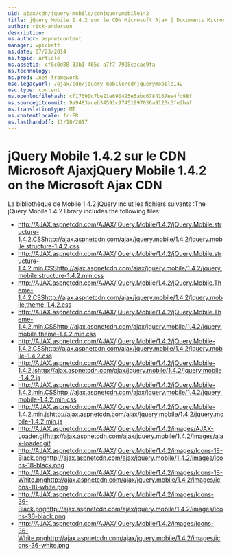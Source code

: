 ```yaml
---
uid: ajax/cdn/jquery-mobile/cdnjquerymobile142
title: jQuery Mobile 1.4.2 sur le CDN Microsoft Ajax | Documents Microsoft
author: rick-anderson
description: 
ms.author: aspnetcontent
manager: wpickett
ms.date: 07/23/2014
ms.topic: article
ms.assetid: cf0c0d88-33b1-465c-a7f7-7928cacac9fa
ms.technology: 
ms.prod: .net-framework
msc.legacyurl: /ajax/cdn/jquery-mobile/cdnjquerymobile142
msc.type: content
ms.openlocfilehash: cf17690c7be21e690425e5abc6784167ee4fd98f
ms.sourcegitcommit: 9a9483aceb34591c97451997036a9120c3fe2baf
ms.translationtype: MT
ms.contentlocale: fr-FR
ms.lasthandoff: 11/10/2017
---
```

<a name="jquery-mobile-142-on-the-microsoft-ajax-cdn"></a><span data-ttu-id="9c253-102">jQuery Mobile 1.4.2 sur le CDN Microsoft Ajax</span><span class="sxs-lookup"><span data-stu-id="9c253-102">jQuery Mobile 1.4.2 on the Microsoft Ajax CDN</span></span>
====================
<span data-ttu-id="9c253-103">La bibliothèque de Mobile 1.4.2 jQuery inclut les fichiers suivants :</span><span class="sxs-lookup"><span data-stu-id="9c253-103">The jQuery Mobile 1.4.2 library includes the following files:</span></span>

- <span data-ttu-id="9c253-104">http://AJAX.aspnetcdn.com/AJAX/jQuery.Mobile/1.4.2/jQuery.Mobile.structure-1.4.2.CSS</span><span class="sxs-lookup"><span data-stu-id="9c253-104">http://ajax.aspnetcdn.com/ajax/jquery.mobile/1.4.2/jquery.mobile.structure-1.4.2.css</span></span>
- <span data-ttu-id="9c253-105">http://AJAX.aspnetcdn.com/AJAX/jQuery.Mobile/1.4.2/jQuery.Mobile.structure-1.4.2.min.CSS</span><span class="sxs-lookup"><span data-stu-id="9c253-105">http://ajax.aspnetcdn.com/ajax/jquery.mobile/1.4.2/jquery.mobile.structure-1.4.2.min.css</span></span>
- <span data-ttu-id="9c253-106">http://AJAX.aspnetcdn.com/AJAX/jQuery.Mobile/1.4.2/jQuery.Mobile.Theme-1.4.2.CSS</span><span class="sxs-lookup"><span data-stu-id="9c253-106">http://ajax.aspnetcdn.com/ajax/jquery.mobile/1.4.2/jquery.mobile.theme-1.4.2.css</span></span>
- <span data-ttu-id="9c253-107">http://AJAX.aspnetcdn.com/AJAX/jQuery.Mobile/1.4.2/jQuery.Mobile.Theme-1.4.2.min.CSS</span><span class="sxs-lookup"><span data-stu-id="9c253-107">http://ajax.aspnetcdn.com/ajax/jquery.mobile/1.4.2/jquery.mobile.theme-1.4.2.min.css</span></span>
- <span data-ttu-id="9c253-108">http://AJAX.aspnetcdn.com/AJAX/jQuery.Mobile/1.4.2/jQuery.Mobile-1.4.2.CSS</span><span class="sxs-lookup"><span data-stu-id="9c253-108">http://ajax.aspnetcdn.com/ajax/jquery.mobile/1.4.2/jquery.mobile-1.4.2.css</span></span>
- <span data-ttu-id="9c253-109">http://AJAX.aspnetcdn.com/AJAX/jQuery.Mobile/1.4.2/jQuery.Mobile-1.4.2.js</span><span class="sxs-lookup"><span data-stu-id="9c253-109">http://ajax.aspnetcdn.com/ajax/jquery.mobile/1.4.2/jquery.mobile-1.4.2.js</span></span>
- <span data-ttu-id="9c253-110">http://AJAX.aspnetcdn.com/AJAX/jQuery.Mobile/1.4.2/jQuery.Mobile-1.4.2.min.CSS</span><span class="sxs-lookup"><span data-stu-id="9c253-110">http://ajax.aspnetcdn.com/ajax/jquery.mobile/1.4.2/jquery.mobile-1.4.2.min.css</span></span>
- <span data-ttu-id="9c253-111">http://AJAX.aspnetcdn.com/AJAX/jQuery.Mobile/1.4.2/jQuery.Mobile-1.4.2.min.js</span><span class="sxs-lookup"><span data-stu-id="9c253-111">http://ajax.aspnetcdn.com/ajax/jquery.mobile/1.4.2/jquery.mobile-1.4.2.min.js</span></span>
- <span data-ttu-id="9c253-112">http://AJAX.aspnetcdn.com/AJAX/jQuery.Mobile/1.4.2/images/AJAX-Loader.gif</span><span class="sxs-lookup"><span data-stu-id="9c253-112">http://ajax.aspnetcdn.com/ajax/jquery.mobile/1.4.2/images/ajax-loader.gif</span></span>
- <span data-ttu-id="9c253-113">http://AJAX.aspnetcdn.com/AJAX/jQuery.Mobile/1.4.2/images/Icons-18-Black.png</span><span class="sxs-lookup"><span data-stu-id="9c253-113">http://ajax.aspnetcdn.com/ajax/jquery.mobile/1.4.2/images/icons-18-black.png</span></span>
- <span data-ttu-id="9c253-114">http://AJAX.aspnetcdn.com/AJAX/jQuery.Mobile/1.4.2/images/Icons-18-White.png</span><span class="sxs-lookup"><span data-stu-id="9c253-114">http://ajax.aspnetcdn.com/ajax/jquery.mobile/1.4.2/images/icons-18-white.png</span></span>
- <span data-ttu-id="9c253-115">http://AJAX.aspnetcdn.com/AJAX/jQuery.Mobile/1.4.2/images/Icons-36-Black.png</span><span class="sxs-lookup"><span data-stu-id="9c253-115">http://ajax.aspnetcdn.com/ajax/jquery.mobile/1.4.2/images/icons-36-black.png</span></span>
- <span data-ttu-id="9c253-116">http://AJAX.aspnetcdn.com/AJAX/jQuery.Mobile/1.4.2/images/Icons-36-White.png</span><span class="sxs-lookup"><span data-stu-id="9c253-116">http://ajax.aspnetcdn.com/ajax/jquery.mobile/1.4.2/images/icons-36-white.png</span></span>
